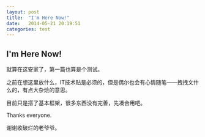 ```yaml
---
layout: post
title:  "I'm Here Now!"
date:   2014-05-21 20:19:51
categories: test
---
```


## I'm Here Now!

就算在这安家了，第一篇也算是个测试。

之前在想这里放什么，IT技术贴是必须的，但是偶尔也会有心情随笔——拽拽文什么的，有点大杂烩的意思。

目前只是搭了基本框架，很多东西没有完善，先凑合用吧。

Thanks everyone.

谢谢收破烂的老爷爷。